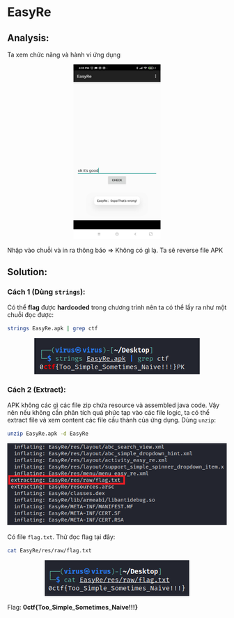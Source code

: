 # EasyRe

## Analysis:

Ta xem chức năng và hành vi ứng dụng

<p align="center"><img width=200 height=400 src="images/pentest1.jpg"></p>

Nhập vào chuỗi và in ra thông báo => Không có gì lạ. Ta sẽ reverse file APK

## Solution:

### Cách 1 (Dùng `strings`):

Có thể **flag** được **hardcoded** trong chương trình nên ta có thể lấy ra như một chuỗi đọc được:

```bash
strings EasyRe.apk | grep ctf
```

<p align="center"><img src="images/flag1.png"></p>

### Cách 2 (Extract):

APK không các gì các file zip chứa resource và assembled java code. Vậy nên nếu không cần phân tích quá phức tạp vào các file logic, ta có thể extract file và xem content các file cấu thành của ứng dụng. Dùng `unzip`:

```bash
unzip EasyRe.apk -d EasyRe
```

<p align="center"><img src="images/terminal1.png"></p>

Có file `flag.txt`. Thử đọc flag tại đây:

```bash
cat EasyRe/res/raw/flag.txt
```

<p align="center"><img src="images/flag2.png"></p>


Flag: **0ctf{Too_Simple_Sometimes_Naive!!!}**
